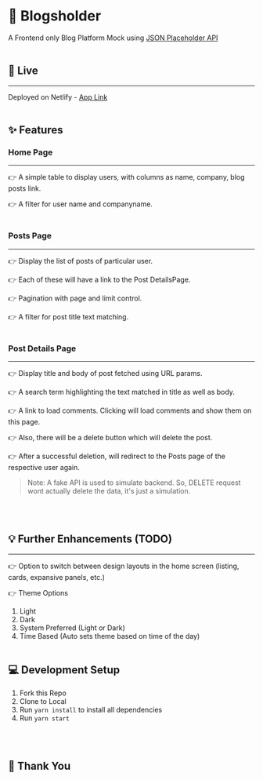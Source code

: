 # 📝 Blogsholder

A Frontend only Blog Platform Mock using [JSON Placeholder API](https://jsonplaceholder.typicode.com)
<br></br>

## 🔗 Live

<hr></hr>

Deployed on Netlify - [App Link](https://blogsholder.netlify.app/)
<br></br>

## ✨ Features

### Home Page

<hr></hr>

👉 A simple table to display users, with columns as name, company, blog posts link.

👉 A filter for user name and companyname.
<br></br>

### Posts Page

<hr></hr>

👉 Display the list of posts of particular user.

👉 Each of these will have a link to the Post DetailsPage.

👉 Pagination with page and limit control.

👉 A filter for post title text matching.
<br></br>

### Post Details Page

<hr></hr>
👉 Display title and body of post fetched using URL params.

👉 A search term highlighting the text matched in title as well as body.

👉 A link to load comments. Clicking will load comments and show them on this page.

👉 Also, there will be a delete button which will delete the post.

👉 After a successful deletion, will redirect to the Posts page of the respective user again.

> Note: A fake API is used to simulate backend. So, DELETE request wont actually delete the data, it's just a simulation.

<br></br>

## 💡 Further Enhancements (TODO)

<hr></hr>
👉 Option to switch between design layouts in the home screen (listing, cards, expansive panels, etc.)

👉 Theme Options

1. Light
2. Dark
3. System Preferred (Light or Dark)
4. Time Based (Auto sets theme based on time of the day)
   <br></br>

## 💻 Development Setup

1. Fork this Repo
2. Clone to Local
3. Run `yarn install` to install all dependencies
4. Run `yarn start`

<br></br>

## 🙏 Thank You
